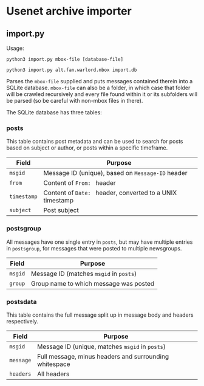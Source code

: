 # Usenet archive importer

## import.py

Usage:

`python3 import.py mbox-file [database-file]`

`python3 import.py alt.fan.warlord.mbox import.db`

Parses the `mbox-file` supplied and puts messages contained 
therein into a SQLite database. `mbox-file` can also be a
folder, in which case that folder will be crawled
recursively and every file found within it or its subfolders
will be parsed (so be careful with non-mbox files in there).
 
The SQLite database has three tables:

### posts

This table contains post metadata and can be used to search 
for posts based on subject or author, or posts within a 
specific timeframe.

| Field | Purpose |
|-------|---------------------|
| `msgid` | Message ID (unique), based on `Message-ID` header |
| `from` | Content of `From: ` header |
| `timestamp` | Content of `Date: ` header, converted to a UNIX timestamp |
| `subject` | Post subject |

### postsgroup

All messages have one single entry in `posts`, but may have
multiple entries in `postsgroup`, for messages that were 
posted to multiple newsgroups.  

| Field | Purpose |
|-------|---------|
| `msgid` | Message ID (matches `msgid` in `posts`) |
| `group` | Group name to which message was posted |

### postsdata
This table contains the full message split up in message
body and headers respectively.

| Field | Purpose |
|-------|---------|
| `msgid` | Message ID (unique, matches `msgid` in `posts`) |
| `message` | Full message, minus headers and surrounding whitespace |
| `headers` | All headers